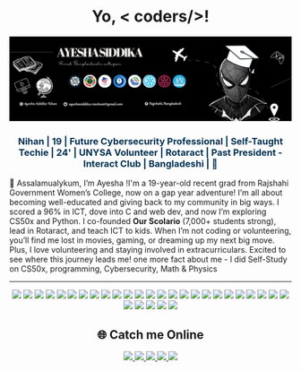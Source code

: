<h1 align="center">Yo, < coders/>!  </h1>

<p align="center">
  <img src="https://github.com/Ayesha-Siddika-Nihan/Ayesha-Siddika-Nihan/blob/main/Bannerr.png" alt="Banner">
</p>

<h3 align="center" style="color:#003153;">Nihan | 19 | Future Cybersecurity Professional | Self-Taught Techie | 24' | UNYSA Volunteer | Rotaract | Past President - Interact Club | Bangladeshi | 🍉</h3>


👋 Assalamualykum, I’m Ayesha !I'm a 19-year-old recent grad from Rajshahi Government Women’s College, now on a gap year adventure! I’m all about becoming well-educated and giving back to my community in big ways. I scored a 96% in ICT, dove into C and web dev, and now I’m exploring CS50x and Python. I co-founded **Our Scolario** (7,000+ students strong), lead in Rotaract, and teach ICT to kids. When I’m not coding or volunteering, you’ll find me lost in movies, gaming, or dreaming up my next big move. Plus, I love volunteering and staying involved in extracurriculars. Excited to see where this journey leads me! one more fact about me - I did Self-Study on CS50x, programming, Cybersecurity, Math & Physics

---

<p align="center">
  <img src="https://img.shields.io/badge/HTML5-0000FF?style=for-the-badge&logo=html5&logoColor=white"/>
  <img src="https://img.shields.io/badge/CSS3-001F3F?style=for-the-badge&logo=css3&logoColor=00BFFF"/>
  <img src="https://img.shields.io/badge/JavaScript-002366?style=for-the-badge&logo=javascript&logoColor=7DF9FF"/> 
  <img src="https://img.shields.io/badge/Python-00008B?style=for-the-badge&logo=python&logoColor=white"/>
  <img src="https://img.shields.io/badge/C-0000CC?style=for-the-badge&logo=c&logoColor=white"/>
  <img src="https://img.shields.io/badge/Flask-000099?style=for-the-badge&logo=flask&logoColor=white"/>
  <img src="https://img.shields.io/badge/Algorithms-0000FF?style=for-the-badge&logo=codeforces&logoColor=white"/>
  <img src="https://img.shields.io/badge/SQL-003153?style=for-the-badge&logo=postgresql&logoColor=48D1CC"/>
  <img src="https://img.shields.io/badge/VS_Code-00008B?style=for-the-badge&logo=visual-studio-code&logoColor=white"/>
  <img src="https://img.shields.io/badge/WordPress-0000CC?style=for-the-badge&logo=wordpress&logoColor=white"/>
  <img src="https://img.shields.io/badge/Framer-000000?style=for-the-badge&logo=framer&logoColor=white"/>
  <img src="https://img.shields.io/badge/Figma-000099?style=for-the-badge&logo=figma&logoColor=white"/>
  <img src="https://img.shields.io/badge/Pantheon-0000FF?style=for-the-badge&logo=pantheon&logoColor=white"/>
  <img src="https://img.shields.io/badge/Microsoft_Office-00008B?style=for-the-badge&logo=microsoft-office&logoColor=white"/>
  <img src="https://img.shields.io/badge/Windows-0000CC?style=for-the-badge&logo=windows&logoColor=white"/>
  <img src="https://img.shields.io/badge/Scratch-000000?style=for-the-badge&logo=scratch&logoColor=white"/>
  <img src="https://img.shields.io/badge/Data_Science-0000FF?style=for-the-badge&logo=databricks&logoColor=white"/>
  <img src="https://img.shields.io/badge/Notion-00008B?style=for-the-badge&logo=notion&logoColor=white"/>
  <img src="https://img.shields.io/badge/ChatGPT-000022?style=for-the-badge&logo=openai&logoColor=00FFFF"/>
  <img src="https://img.shields.io/badge/DeepSeek-000033?style=for-the-badge&logo=openai&logoColor=00F0FF"/>
  <img src="https://img.shields.io/badge/GitHub-000000?style=for-the-badge&logo=github&logoColor=white"/>
  <img src="https://img.shields.io/badge/Cisco-00008B?style=for-the-badge&logo=cisco&logoColor=white"/>
 <img src="https://img.shields.io/badge/Co--Pilot-00111C?style=for-the-badge&logo=githubcopilot&logoColor=0099FF"/>
 <img src="https://img.shields.io/badge/Replit-0000CC?style=for-the-badge&logo=replit&logoColor=white"/>
  <img src="https://img.shields.io/badge/Bolt.ai-000099?style=for-the-badge&logo=bolt&logoColor=white"/>
  <img src="https://img.shields.io/badge/Meta-0000FF?style=for-the-badge&logo=meta&logoColor=white"/>
  <img src="https://img.shields.io/badge/Photoshop-000000?style=for-the-badge&logo=adobe-photoshop&logoColor=white"/>
  <img src="https://img.shields.io/badge/Canva-002B36?style=for-the-badge&logo=canva&logoColor=00CCCC"/>
   <img src="https://img.shields.io/badge/LinkedIn-00008B?style=for-the-badge&logo=linkedin&logoColor=white"/>
  <img src="https://img.shields.io/badge/Video_Games-000000?style=for-the-badge&logo=steam&logoColor=white"/>

</p>

## <h2 align="center"> 🌐 Catch me Online </h2>

<p align="center">
  <a href="https://github.com/Ayesha-Siddika-Nihan" target="_blank" rel="noopener noreferrer">
    <img src="https://img.shields.io/badge/GitHub-000000?style=for-the-badge&logo=github&logoColor=white"/>
  </a>
  <a href="https://www.linkedin.com/in/ayesha-siddika-242195345" target="_blank" rel="noopener noreferrer">
    <img src="https://img.shields.io/badge/LinkedIn-0000FF?style=for-the-badge&logo=linkedin&logoColor=white"/>
  </a>
  <a href="mailto:ayeshasiddika.reachout@gmail.com" target="_blank" rel="noopener noreferrer">
    <img src="https://img.shields.io/badge/Email-00008B?style=for-the-badge&logo=gmail&logoColor=white"/>
  </a>
  <a href="https://www.instagram.com/the_siddika_ayesha_/?fbclid=IwY2xjawJx3X9leHRuA2FlbQIxMAABHhwXlSmxYMtqARcvM4uEDMbwtHjVzZbQeC4peRn_Px_ngu9aYpHlBq8D6IbN_aem_f5ZZIgUyIrvJvaMnQ5GPMQ" target="_blank" rel="noopener noreferrer">
    <img src="https://img.shields.io/badge/Instagram-000033?style=for-the-badge&logo=instagram&logoColor=00F0FF"/>
  </a>
  <a href="https://www.facebook.com/ayeshasiddikanihan" target="_blank" rel="noopener noreferrer">
    <img src="https://img.shields.io/badge/Facebook-000022?style=for-the-badge&logo=facebook&logoColor=00FFFF"/>
  </a>
</p>
